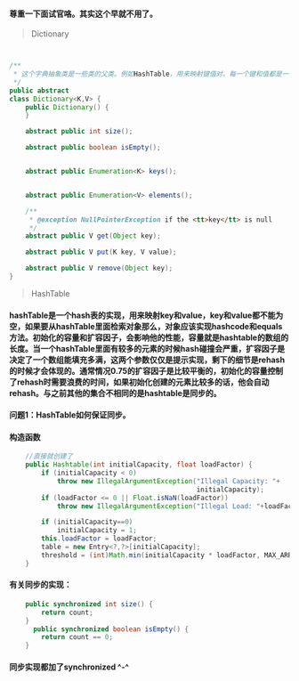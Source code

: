 #### 尊重一下面试官咯。其实这个早就不用了。

>Dictionary

```java


/**
 * 这个字典抽象类是一些类的父类。例如HashTable，用来映射键值对。每一个键和值都是一个对象，在一个字典对象里面，每一个key最多只能映射一个value，value不为null，用equals来比较key的大小 过时的，新的应该实现的map接口。
 */
public abstract
class Dictionary<K,V> {
    public Dictionary() {
    }

    abstract public int size();

    abstract public boolean isEmpty();


    abstract public Enumeration<K> keys();


    abstract public Enumeration<V> elements();

    /**
     * @exception NullPointerException if the <tt>key</tt> is null
     */
    abstract public V get(Object key);

    abstract public V put(K key, V value);

    abstract public V remove(Object key);
}

```

>HashTable

#### hashTable是一个hash表的实现，用来映射key和value，key和value都不能为空，如果要从hashTable里面检索对象那么，对象应该实现hashcode和equals方法。初始化的容量和扩容因子，会影响他的性能，容量就是hashtable的数组的长度。当一个hashTable里面有较多的元素的时候hash碰撞会严重，扩容因子是决定了一个数组能填充多满，这两个参数仅仅是提示实现，剩下的细节是rehash的时候才会体现的。通常情况0.75的扩容因子是比较平衡的，初始化的容量控制了rehash时需要浪费的时间，如果初始化创建的元素比较多的话，他会自动rehash。与之前其他的集合不相同的是hashtable是同步的。

#### 问题1：HashTable如何保证同步。

#### 构造函数

```java
    //直接就创建了
    public Hashtable(int initialCapacity, float loadFactor) {
        if (initialCapacity < 0)
            throw new IllegalArgumentException("Illegal Capacity: "+
                                               initialCapacity);
        if (loadFactor <= 0 || Float.isNaN(loadFactor))
            throw new IllegalArgumentException("Illegal Load: "+loadFactor);

        if (initialCapacity==0)
            initialCapacity = 1;
        this.loadFactor = loadFactor;
        table = new Entry<?,?>[initialCapacity];
        threshold = (int)Math.min(initialCapacity * loadFactor, MAX_ARRAY_SIZE + 1);//求最小值。。
    }

```

#### 有关同步的实现：

```java
    public synchronized int size() {
        return count;
    }
      public synchronized boolean isEmpty() {
        return count == 0;
    }
```

#### 同步实现都加了synchronized ^-^